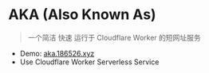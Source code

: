 # AKA (Also Known As)

> 一个简洁 快速 运行于 Cloudflare Worker 的短网址服务

- Demo: [aka.186526.xyz](https://aka.186526.xyz)
- Use Cloudflare Worker Serverless Service
